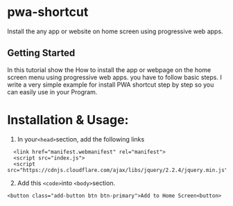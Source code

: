 # pwa-shortcut
Install the any app or website on home screen using progressive web apps.
<h2>Getting Started</h2>
<p>In this tutorial show the How to install the app or webpage on the home screen menu using progressive web apps. you have to follow basic steps. I write a very simple example for install PWA shortcut step by step so you can easily use in your Program.
</p>
<h1>Installation & Usage:</h1>
<ol><li>In your<code>&lt;head&gt;</code>section, add the following links</li></ol>
<pre><code>  &lt;link href="manifest.webmanifest" rel="manifest"&gt;</code>
<code>  &lt;script src="index.js"&gt;</code>
<code>  &lt;script src="https://cdnjs.cloudflare.com/ajax/libs/jquery/2.2.4/jquery.min.js"&gt;</code></pre>
<ol start="2"><li>Add this <code>&lt;code&gt;</code>into <code>&lt;body&gt;</code>section.</li></ol>
<pre><code>&lt;button class="add-button btn btn-primary">Add to Home Screen&lt;button&gt;</code></pre>
